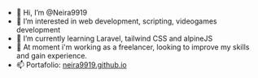 - 👋 Hi, I’m @Neira9919
- 👀 I’m interested in web development, scripting, videogames development
- 🌱 I’m currently learning Laravel, tailwind CSS and alpineJS
- 💞️ At moment i'm working as a freelancer, looking to improve my skills and gain experience.
- 📫 Portafolio: [neira9919.github.io](https://neira9919.github.io)
<!---
Neira9919/Neira9919 is a ✨ special ✨ repository because its `README.md` (this file) appears on your GitHub profile.
You can click the Preview link to take a look at your changes.
--->
